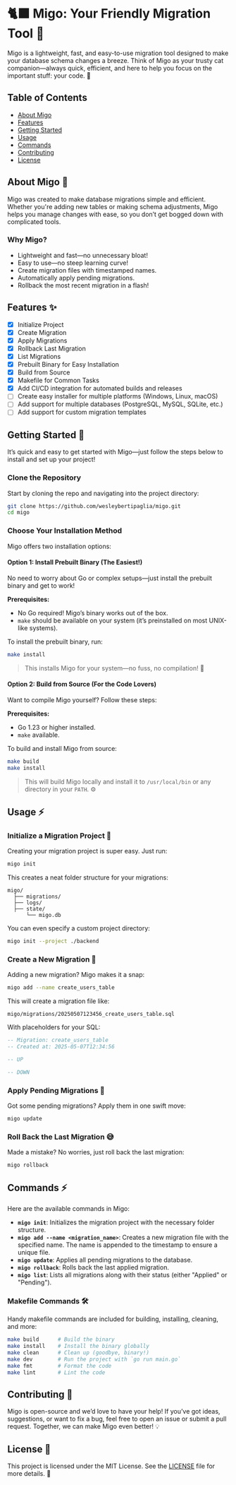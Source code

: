 # 🐈‍⬛ Migo: Your Friendly Migration Tool 🎉

Migo is a lightweight, fast, and easy-to-use migration tool designed to make your database schema changes a breeze. Think of Migo as your trusty cat companion—always quick, efficient, and here to help you focus on the important stuff: your code. 🎁

## Table of Contents

* [About Migo](#about-migo)
* [Features](#features)
* [Getting Started](#getting-started)
* [Usage](#usage)
* [Commands](#commands)
* [Contributing](#contributing)
* [License](#license)

## About Migo 🐾

Migo was created to make database migrations simple and efficient. Whether you're adding new tables or making schema adjustments, Migo helps you manage changes with ease, so you don’t get bogged down with complicated tools.

### Why Migo?

* Lightweight and fast—no unnecessary bloat!
* Easy to use—no steep learning curve!
* Create migration files with timestamped names.
* Automatically apply pending migrations.
* Rollback the most recent migration in a flash!

## Features ✨

- [x] Initialize Project
- [x] Create Migration
- [x] Apply Migrations
- [x] Rollback Last Migration
- [x] List Migrations
- [x] Prebuilt Binary for Easy Installation
- [x] Build from Source
- [x] Makefile for Common Tasks
- [x] Add CI/CD integration for automated builds and releases
- [ ] Create easy installer for multiple platforms (Windows, Linux, macOS)
- [ ] Add support for multiple databases (PostgreSQL, MySQL, SQLite, etc.)
- [ ] Add support for custom migration templates

## Getting Started 🚀

It’s quick and easy to get started with Migo—just follow the steps below to install and set up your project!

### Clone the Repository

Start by cloning the repo and navigating into the project directory:

```bash
git clone https://github.com/wesleybertipaglia/migo.git
cd migo
```

### Choose Your Installation Method

Migo offers two installation options:

#### Option 1: Install Prebuilt Binary (The Easiest!)

No need to worry about Go or complex setups—just install the prebuilt binary and get to work!

**Prerequisites:**

* No Go required! Migo’s binary works out of the box.
* `make` should be available on your system (it’s preinstalled on most UNIX-like systems).

To install the prebuilt binary, run:

```bash
make install
```

> This installs Migo for your system—no fuss, no compilation! 🥳

#### Option 2: Build from Source (For the Code Lovers)

Want to compile Migo yourself? Follow these steps:

**Prerequisites:**

* Go 1.23 or higher installed.
* `make` available.

To build and install Migo from source:

```bash
make build
make install
```

> This will build Migo locally and install it to `/usr/local/bin` or any directory in your `PATH`. ⚙️

## Usage ⚡

### Initialize a Migration Project 🎉

Creating your migration project is super easy. Just run:

```bash
migo init
```

This creates a neat folder structure for your migrations:

```
migo/
  ├── migrations/
  ├── logs/
  ├── state/
      └── migo.db
```

You can even specify a custom project directory:

```bash
migo init --project ./backend
```

### Create a New Migration 🎁

Adding a new migration? Migo makes it a snap:

```bash
migo add --name create_users_table
```

This will create a migration file like:

```
migo/migrations/20250507123456_create_users_table.sql
```

With placeholders for your SQL:

```sql
-- Migration: create_users_table
-- Created at: 2025-05-07T12:34:56

-- UP

-- DOWN
```

### Apply Pending Migrations 🚀

Got some pending migrations? Apply them in one swift move:

```bash
migo update
```

### Roll Back the Last Migration 😅

Made a mistake? No worries, just roll back the last migration:

```bash
migo rollback
```

## Commands ⚡

Here are the available commands in Migo:

* **`migo init`**: Initializes the migration project with the necessary folder structure.
* **`migo add --name <migration_name>`**: Creates a new migration file with the specified name. The name is appended to the timestamp to ensure a unique file.
* **`migo update`**: Applies all pending migrations to the database.
* **`migo rollback`**: Rolls back the last applied migration.
* **`migo list`**: Lists all migrations along with their status (either "Applied" or "Pending").

### Makefile Commands 🛠️

Handy makefile commands are included for building, installing, cleaning, and more:

```bash
make build      # Build the binary
make install    # Install the binary globally
make clean      # Clean up (goodbye, binary!)
make dev        # Run the project with `go run main.go`
make fmt        # Format the code
make lint       # Lint the code
```

## Contributing 🤝

Migo is open-source and we’d love to have your help! If you’ve got ideas, suggestions, or want to fix a bug, feel free to open an issue or submit a pull request. Together, we can make Migo even better! 💡

## License 📜

This project is licensed under the MIT License. See the [LICENSE](LICENSE) file for more details. 📑
